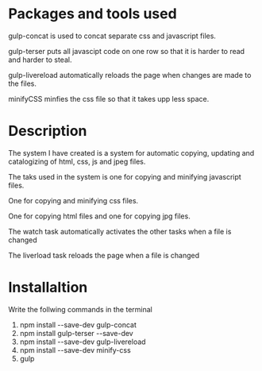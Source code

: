 

# Packages and tools used
gulp-concat is used to concat separate css and javascript files.

gulp-terser puts all javascipt code on one row so that it is harder to read and harder to steal.

gulp-livereload automatically reloads the page when changes are made to the files.

minifyCSS minfies the css file so that it takes upp less space.

# Description
The system I have created is a system for automatic copying, updating and catalogizing of html, css, js and jpeg files.

The taks used in the system is one for copying and minifying javascript files.

One for copying and minifying css files.

One for copying html files and one for copying jpg files.

The watch task automatically activates the other tasks when a file is changed

The liverload task reloads the page when a file is changed



# Installaltion

Write the follwing commands in the terminal
1. npm install --save-dev gulp-concat
2. npm install gulp-terser --save-dev
3. npm install --save-dev gulp-livereload
4. npm install --save-dev minify-css
5. gulp
